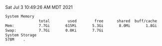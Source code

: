 Sat Jul  3 10:49:26 AM MDT 2021
```bash
System Memory
               total        used        free      shared  buff/cache   available
Mem:           7.7Gi       615Mi       5.3Gi       8.0Mi       1.8Gi       6.8Gi
Swap:          7.7Gi       0.0Ki       7.7Gi
System Storage
578M	.
```
